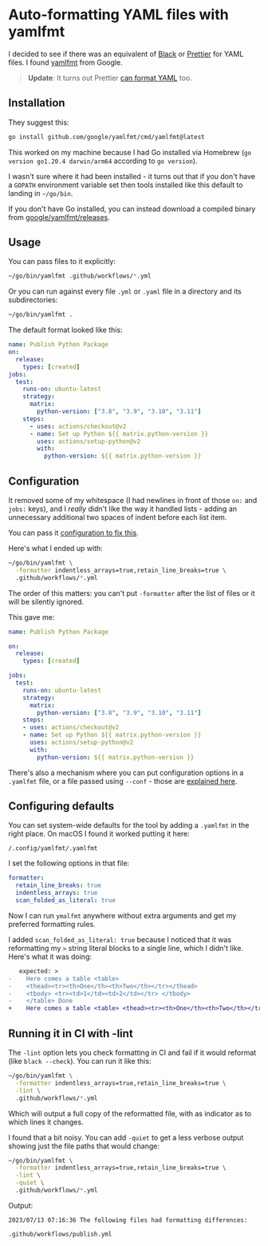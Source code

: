# Auto-formatting YAML files with yamlfmt

I decided to see if there was an equivalent of [Black](https://pypi.org/project/black/) or [Prettier](https://prettier.io/) for YAML files. I found [yamlfmt](https://github.com/google/yamlfmt) from Google.

> **Update**: It turns out Prettier [can format YAML](https://prettier.io/blog/2018/07/29/1.14.0.html) too.

## Installation

They suggest this:
```bash
go install github.com/google/yamlfmt/cmd/yamlfmt@latest
```
This worked on my machine because I had Go installed via Homebrew (`go version go1.20.4 darwin/arm64` according to `go version`).

I wasn't sure where it had been installed - it turns out that if you don't have a `GOPATH` environment variable set then tools installed like this default to landing in `~/go/bin`.

If you don't have Go installed, you can instead download a compiled binary from [google/yamlfmt/releases](https://github.com/google/yamlfmt/releases).

## Usage

You can pass files to it explicitly:

```bash
~/go/bin/yamlfmt .github/workflows/*.yml
```
Or you can run against every file `.yml` or `.yaml` file in a directory and its subdirectories:
```bash
~/go/bin/yamlfmt .
```
The default format looked like this:
```yaml
name: Publish Python Package
on:
  release:
    types: [created]
jobs:
  test:
    runs-on: ubuntu-latest
    strategy:
      matrix:
        python-version: ["3.8", "3.9", "3.10", "3.11"]
    steps:
      - uses: actions/checkout@v2
      - name: Set up Python ${{ matrix.python-version }}
        uses: actions/setup-python@v2
        with:
          python-version: ${{ matrix.python-version }}
```

## Configuration

It removed some of my whitespace (I had newlines in front of those `on:` and `jobs:` keys), and I _really_ didn't like the way it handled lists - adding an unnecessary additional two spaces of indent before each list item.

You can pass it [configuration to fix this](https://github.com/google/yamlfmt/blob/main/docs/config-file.md#basic-formatter).

Here's what I ended up with:
```bash
~/go/bin/yamlfmt \
  -formatter indentless_arrays=true,retain_line_breaks=true \
  .github/workflows/*.yml
```
The order of this matters: you can't put `-formatter` after the list of files or it will be silently ignored.

This gave me:
```yaml
name: Publish Python Package

on:
  release:
    types: [created]

jobs:
  test:
    runs-on: ubuntu-latest
    strategy:
      matrix:
        python-version: ["3.8", "3.9", "3.10", "3.11"]
    steps:
    - uses: actions/checkout@v2
    - name: Set up Python ${{ matrix.python-version }}
      uses: actions/setup-python@v2
      with:
        python-version: ${{ matrix.python-version }}
```
There's also a mechanism where you can put configuration options in a `.yamlfmt` file, or a file passed using `--conf` - those are [explained here](https://github.com/google/yamlfmt/blob/main/docs/config-file.md).

## Configuring defaults

You can set system-wide defaults for the tool by adding a `.yamlfmt` in the right place. On macOS I found it worked putting it here:
```
/.config/yamlfmt/.yamlfmt
```
I set the following options in that file:
```yaml
formatter:
  retain_line_breaks: true
  indentless_arrays: true
  scan_folded_as_literal: true
```
Now I can run `ymalfmt` anywhere without extra arguments and get my preferred formatting rules.

I added `scan_folded_as_literal: true` because I noticed that it was reformatting my `>` string literal blocks to a single line, which I didn't like. Here's what it was doing:
```diff
   expected: >
-    Here comes a table <table>
-    <thead><tr><th>One</th><th>Two</th></tr></thead>
-    <tbody> <tr><td>1</td><td>2</td></tr> </tbody>
-    </table> Done
+    Here comes a table <table> <thead><tr><th>One</th><th>Two</th></tr></thead> <tbody> <tr><td>1</td><td>2</td></tr> </tbody> </table> Done
```

## Running it in CI with -lint

The `-lint` option lets you check formatting in CI and fail if it would reformat (like `black --check`). You can run it like this:
```bash
~/go/bin/yamlfmt \
  -formatter indentless_arrays=true,retain_line_breaks=true \
  -lint \
  .github/workflows/*.yml
```
Which will output a full copy of the reformatted file, with as indicator as to which lines it changes.

I found that a bit noisy. You can add `-quiet` to get a less verbose output showing just the file paths that would change:
```bash
~/go/bin/yamlfmt \
  -formatter indentless_arrays=true,retain_line_breaks=true \
  -lint \
  -quiet \
  .github/workflows/*.yml
```
Output:
```
2023/07/13 07:16:36 The following files had formatting differences:

.github/workflows/publish.yml
```
